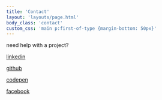 ```yaml
---
title: 'Contact'
layout: 'layouts/page.html'
body_class: 'contact'
custom_css: 'main p:first-of-type {margin-bottom: 50px}'
---
```


need help with a project?



[linkedin](https://www.linkedin.com/in/emily-berghen/)

[github](https://github.com/emilyberghen)

[codepen](https://codepen.io/emilyberghen/)

[facebook](https://www.facebook.com/emily.berghen)